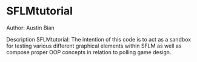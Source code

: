 # SFLMtutorial

Author: Austin Bian

Description SFLMtutorial: The intention of this code is to act as a sandbox for testing various different graphical elements within SFLM as well as compose proper OOP concepts in relation to polling game design.
